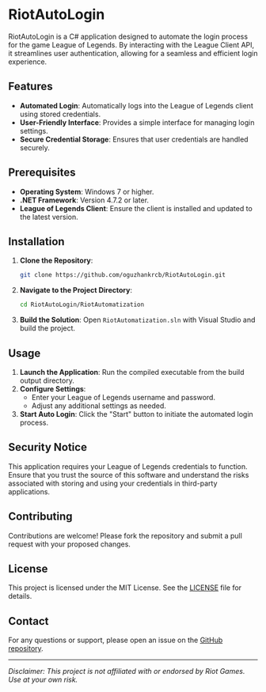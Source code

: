 # RiotAutoLogin

RiotAutoLogin is a C# application designed to automate the login process for the game League of Legends. By interacting with the League Client API, it streamlines user authentication, allowing for a seamless and efficient login experience.

## Features

- **Automated Login**: Automatically logs into the League of Legends client using stored credentials.
- **User-Friendly Interface**: Provides a simple interface for managing login settings.
- **Secure Credential Storage**: Ensures that user credentials are handled securely.

## Prerequisites

- **Operating System**: Windows 7 or higher.
- **.NET Framework**: Version 4.7.2 or later.
- **League of Legends Client**: Ensure the client is installed and updated to the latest version.

## Installation

1. **Clone the Repository**:
   ```bash
   git clone https://github.com/oguzhankrcb/RiotAutoLogin.git
   ```
2. **Navigate to the Project Directory**:
   ```bash
   cd RiotAutoLogin/RiotAutomatization
   ```
3. **Build the Solution**:
   Open `RiotAutomatization.sln` with Visual Studio and build the project.

## Usage

1. **Launch the Application**:
   Run the compiled executable from the build output directory.
2. **Configure Settings**:
   - Enter your League of Legends username and password.
   - Adjust any additional settings as needed.
3. **Start Auto Login**:
   Click the "Start" button to initiate the automated login process.

## Security Notice

This application requires your League of Legends credentials to function. Ensure that you trust the source of this software and understand the risks associated with storing and using your credentials in third-party applications.

## Contributing

Contributions are welcome! Please fork the repository and submit a pull request with your proposed changes.

## License

This project is licensed under the MIT License. See the [LICENSE](LICENSE) file for details.

## Contact

For any questions or support, please open an issue on the [GitHub repository](https://github.com/oguzhankrcb/RiotAutoLogin/issues).

---

*Disclaimer: This project is not affiliated with or endorsed by Riot Games. Use at your own risk.*
